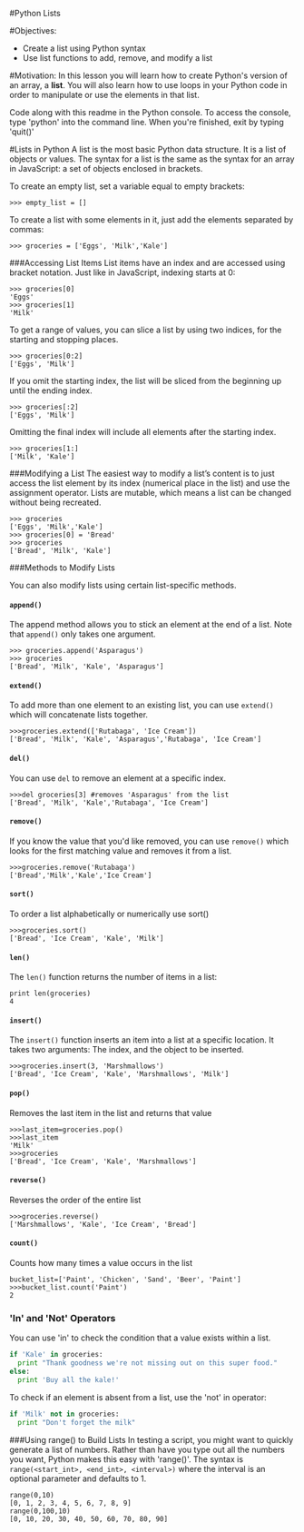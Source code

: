 
#Python Lists

#Objectives:
* Create a list using Python syntax
* Use list functions to add, remove, and modify a list

#Motivation:
In this lesson you will learn how to create Python's version of an array, a **list**. You will also learn how to use loops in your Python code in order to manipulate or use the elements in that list.

Code along with this readme in the Python console. To access the console, type 'python' into the command line. When you're finished, exit by typing 'quit()'

#Lists in Python
A list is the most basic Python data structure. It is a list of objects or values. The syntax for a list is the same as the syntax for an array in JavaScript: a set of objects enclosed in brackets.

To create an empty list, set a variable equal to empty brackets:
```
>>> empty_list = []
```
To create a list with some elements in it, just add the elements separated by commas:
```
>>> groceries = ['Eggs', 'Milk','Kale']
```
###Accessing List Items
List items have an index and are accessed using bracket notation. Just like in JavaScript, indexing starts at 0:

```
>>> groceries[0]
'Eggs'
>>> groceries[1]
'Milk'
```
To get a range of values, you can slice a list by using two indices, for the starting and stopping places. 
```
>>> groceries[0:2]
['Eggs', 'Milk']
```
If you omit the starting index, the list will be sliced from the beginning up until the ending index.
```
>>> groceries[:2]
['Eggs', 'Milk']
```
Omitting the final index will include all elements after the starting index.
```
>>> groceries[1:]
['Milk', 'Kale']
```

###Modifying a List
The easiest way to modify a list’s content is to just access the list element by its index (numerical place in the list) and use the assignment operator. Lists are mutable, which means a list can be changed without being recreated. 
```
>>> groceries
['Eggs', 'Milk','Kale']
>>> groceries[0] = 'Bread'
>>> groceries
['Bread', 'Milk', 'Kale']
```

###Methods to Modify Lists

You can also modify lists using certain list-specific methods. 

#### `append()`
The append method allows you to stick an element at the end of a list. Note that `append()` only takes one argument.
```
>>> groceries.append('Asparagus')
>>> groceries
['Bread', 'Milk', 'Kale', 'Asparagus']
```
#### `extend()`
To add more than one element to an existing list, you can use `extend()` which will concatenate lists together.
```
>>>groceries.extend(['Rutabaga', 'Ice Cream'])
['Bread', 'Milk', 'Kale', 'Asparagus','Rutabaga', 'Ice Cream']
```
#### `del()`
You can use `del` to remove an element at a specific index.
```
>>>del groceries[3] #removes 'Asparagus' from the list
['Bread', 'Milk', 'Kale','Rutabaga', 'Ice Cream']
```

#### `remove()`
If you know the value that you'd like removed, you can use `remove()` which looks for the first matching value and removes it from a list.

```
>>>groceries.remove('Rutabaga')
['Bread','Milk','Kale','Ice Cream']
```

#### `sort()`
To order a list alphabetically or numerically use sort()
```
>>>groceries.sort()
['Bread', 'Ice Cream', 'Kale', 'Milk']
```

#### `len()`
The `len()` function returns the number of items in a list:
```
print len(groceries)
4
```
#### `insert()`
The `insert()` function inserts an item into a list at a specific location. It takes two arguments: The index, and the object to be inserted.

```
>>>groceries.insert(3, 'Marshmallows')
['Bread', 'Ice Cream', 'Kale', 'Marshmallows', 'Milk']
```

#### `pop()`
Removes the last item in the list and returns that value
```
>>>last_item=groceries.pop()
>>>last_item
'Milk'
>>>groceries
['Bread', 'Ice Cream', 'Kale', 'Marshmallows']
```

#### `reverse()`
Reverses the order of the entire list

```
>>>groceries.reverse()
['Marshmallows', 'Kale', 'Ice Cream', 'Bread']
```
#### `count()`
Counts how many times a value occurs in the list
```
bucket_list=['Paint', 'Chicken', 'Sand', 'Beer', 'Paint']
>>>bucket_list.count('Paint')
2
```

### 'In' and 'Not' Operators

You can use 'in' to check the condition that a value exists within a list.
```python
if 'Kale' in groceries:
  print "Thank goodness we're not missing out on this super food."
else:
  print 'Buy all the kale!'
```
To check if an element is absent from a list, use the 'not' in operator:
```python
if 'Milk' not in groceries:
  print "Don't forget the milk"
```

###Using range() to Build Lists
In testing a script, you might want to quickly generate a list of numbers. Rather than have you type out all the numbers you want, Python makes this easy with 'range()'. The syntax is `range(<start_int>, <end_int>, <interval>)` where the interval is an optional parameter and defaults to 1.

```
range(0,10)
[0, 1, 2, 3, 4, 5, 6, 7, 8, 9]
range(0,100,10)
[0, 10, 20, 30, 40, 50, 60, 70, 80, 90]
```
